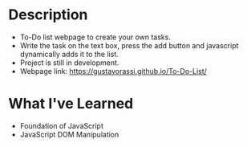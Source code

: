 # Description
* To-Do list webpage to create your own tasks.
* Write the task on the text box, press the add button and javascript dynamically adds it to the list.
* Project is still in development.
* Webpage link: https://gustavorassi.github.io/To-Do-List/
# What I've Learned
* Foundation of JavaScript
* JavaScript DOM Manipulation
